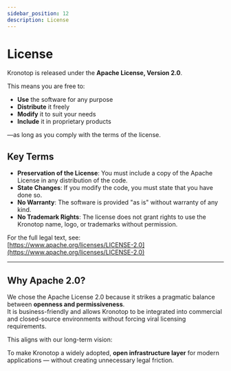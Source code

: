 ```yaml
---
sidebar_position: 12
description: License
---
```


# License

Kronotop is released under the **Apache License, Version 2.0**.

This means you are free to:

- **Use** the software for any purpose  
- **Distribute** it freely  
- **Modify** it to suit your needs  
- **Include** it in proprietary products  

—as long as you comply with the terms of the license.

## Key Terms

- **Preservation of the License**: You must include a copy of the Apache License in any distribution of the code.  
- **State Changes**: If you modify the code, you must state that you have done so.  
- **No Warranty**: The software is provided "as is" without warranty of any kind.  
- **No Trademark Rights**: The license does not grant rights to use the Kronotop name, logo, or trademarks without permission.

For the full legal text, see:  
[https://www.apache.org/licenses/LICENSE-2.0](https://www.apache.org/licenses/LICENSE-2.0)

---

## Why Apache 2.0?

We chose the Apache License 2.0 because it strikes a pragmatic balance between **openness and permissiveness**.  
It is business-friendly and allows Kronotop to be integrated into commercial and closed-source environments without forcing viral licensing requirements.

This aligns with our long-term vision:  

To make Kronotop a widely adopted, **open infrastructure layer** for modern applications — without creating unnecessary legal friction.
